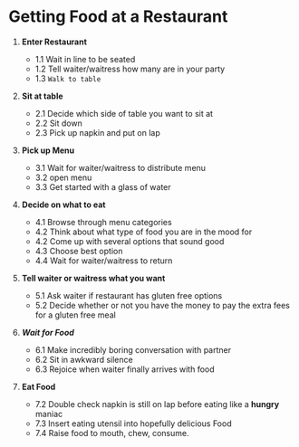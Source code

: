# Getting Food at a Restaurant

1. **Enter Restaurant**
    - 1.1 Wait in line to be seated
    - 1.2 Tell waiter/waitress how many are in your party
    - 1.3 `Walk to table`

1. **Sit at table**
    - 2.1 Decide which side of table you want to sit at
    - 2.2 Sit down
    - 2.3 Pick up napkin and put on lap

1. **Pick up Menu**
    - 3.1 Wait for waiter/waitress to distribute menu
    - 3.2 open menu
    - 3.3 Get started with a glass of water

1. **Decide on what to eat**
    - 4.1 Browse through menu categories
    - 4.2 Think about what type of food you are in the mood for
    - 4.2 Come up with several options that sound good
    - 4.3 Choose best option
    - 4.4 Wait for waiter/waitress to return

1. **Tell waiter or waitress what you want**
    - 5.1 Ask waiter if restaurant has gluten free options
    - 5.2 Decide whether or not you have the money to pay the extra fees for a gluten free meal

1. **_Wait for Food_**
    - 6.1 Make incredibly boring conversation with partner
    - 6.2 Sit in awkward silence
    - 6.3 Rejoice when waiter finally arrives with food

1. **Eat Food**
    - 7.2 Double check napkin is still on lap before eating like a **hungry** maniac
    - 7.3 Insert eating utensil into hopefully delicious Food
    - 7.4 Raise food to mouth, chew, consume.

<p align="center">
  <src="https://encrypted-tbn0.gstatic.com/images?q=tbn:ANd9GcTQ5cIwlcr31GRr6xfQ5R1v8ExZwkpw9dmDTBLTja-djgqH93Gw0g">
</p>
